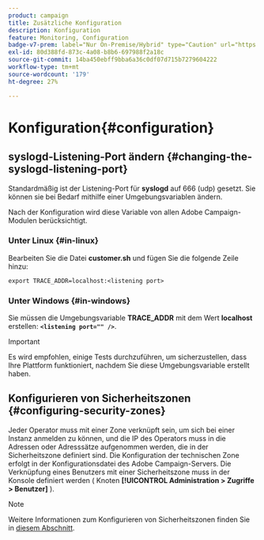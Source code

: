 ```yaml
---
product: campaign
title: Zusätzliche Konfiguration
description: Konfiguration
feature: Monitoring, Configuration
badge-v7-prem: label="Nur On-Premise/Hybrid" type="Caution" url="https://experienceleague.adobe.com/docs/campaign-classic/using/installing-campaign-classic/architecture-and-hosting-models/hosting-models-lp/hosting-models.html?lang=de" tooltip="Gilt nur für Hybrid- und On-Premise-Bereitstellungen"
exl-id: 80d388fd-873c-4a08-b8b6-697988f2a18c
source-git-commit: 14ba450ebff9bba6a36c0df07d715b7279604222
workflow-type: tm+mt
source-wordcount: '179'
ht-degree: 27%

---
```


# Konfiguration{#configuration}



## syslogd-Listening-Port ändern {#changing-the-syslogd-listening-port}

Standardmäßig ist der Listening-Port für **syslogd** auf 666 (udp) gesetzt. Sie können sie bei Bedarf mithilfe einer Umgebungsvariablen ändern.

Nach der Konfiguration wird diese Variable von allen Adobe Campaign-Modulen berücksichtigt.

### Unter Linux {#in-linux}

Bearbeiten Sie die Datei **customer.sh** und fügen Sie die folgende Zeile hinzu:

```
export TRACE_ADDR=localhost:<listening port>
```

### Unter Windows {#in-windows}

Sie müssen die Umgebungsvariable **TRACE_ADDR** mit dem Wert **localhost** erstellen: **`<listening port="" />`**.

>[!IMPORTANT]
>
>Es wird empfohlen, einige Tests durchzuführen, um sicherzustellen, dass Ihre Plattform funktioniert, nachdem Sie diese Umgebungsvariable erstellt haben.

## Konfigurieren von Sicherheitszonen {#configuring-security-zones}

Jeder Operator muss mit einer Zone verknüpft sein, um sich bei einer Instanz anmelden zu können, und die IP des Operators muss in die Adressen oder Adresssätze aufgenommen werden, die in der Sicherheitszone definiert sind. Die Konfiguration der technischen Zone erfolgt in der Konfigurationsdatei des Adobe Campaign-Servers. Die Verknüpfung eines Benutzers mit einer Sicherheitszone muss in der Konsole definiert werden ( Knoten **[!UICONTROL Administration > Zugriffe > Benutzer]** ).

>[!NOTE]
>
>Weitere Informationen zum Konfigurieren von Sicherheitszonen finden Sie in [diesem Abschnitt](../../installation/using/security-zones.md).
